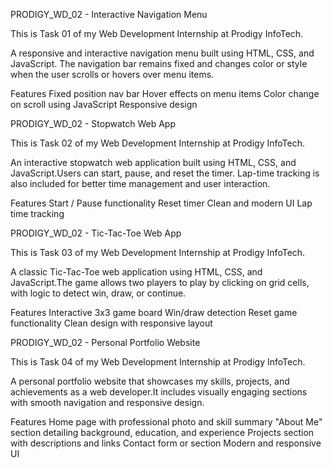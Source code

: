 PRODIGY_WD_02 - Interactive Navigation Menu

This is Task 01 of my Web Development Internship at Prodigy InfoTech.

A responsive and interactive navigation menu built using HTML, CSS, and JavaScript.
The navigation bar remains fixed and changes color or style when the user scrolls or hovers over menu items.

Features
Fixed position nav bar
Hover effects on menu items
Color change on scroll using JavaScript
Responsive design

PRODIGY_WD_02 - Stopwatch Web App

This is Task 02 of my Web Development Internship at Prodigy InfoTech.

An interactive stopwatch web application built using HTML, CSS, and JavaScript.Users can start, pause, and reset the timer. Lap-time tracking is also included for better time management and user interaction.

Features
Start / Pause functionality
Reset timer
Clean and modern UI
Lap time tracking

PRODIGY_WD_02 - Tic-Tac-Toe Web App

This is Task 03 of my Web Development Internship at Prodigy InfoTech.

A classic Tic-Tac-Toe web application using HTML, CSS, and JavaScript.The game allows two players to play by clicking on grid cells, with logic to detect win, draw, or continue.

Features
Interactive 3x3 game board
Win/draw detection
Reset game functionality
Clean design with responsive layout

PRODIGY_WD_02 - Personal Portfolio Website

This is Task 04 of my Web Development Internship at Prodigy InfoTech.

A personal portfolio website that showcases my skills, projects, and achievements as a web developer.It includes visually engaging sections with smooth navigation and responsive design.

Features
Home page with professional photo and skill summary
"About Me" section detailing background, education, and experience
Projects section with descriptions and links
Contact form or section
Modern and responsive UI
